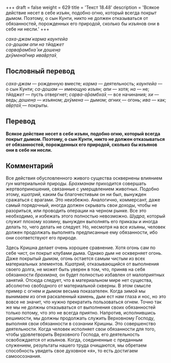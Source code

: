 +++
draft = false
weight = 629
title = 'Текст 18.48'
description = 'Всякое действие несет в себе изъян, подобно огню, который всегда покрыт дымом. Поэтому, о сын Кунти, никто не должен отказываться от обязанностей, порожденных его природой, сколько бы изъянов они в себе ни несли.'
+++

_саха-джам̇ карма каунтейа  
са-дошам апи на тйаджет  
сарва̄рамбха̄ хи дошен̣а  
дхӯмена̄гнир ива̄вр̣та̄х̣_

## Пословный перевод

_саха_\-_джам_ — рожденную вместе; _карма_ — деятельность; _каунтейа_ — о сын Кунти; _са_\-_дошам_ — имеющую изъян; _апи_ — хотя; _на_ — не; _тйаджет_ — пусть отвергнет; _сарва_\-_а̄рамбха̄х̣_ — все начинания; _хи_ — ведь; _дошен̣а_ — изъяном; _дхӯмена_ — дымом; _агних̣_ — огонь; _ива_ — как; _а̄вр̣та̄х̣_ — покрыты.

## Перевод

**Всякое действие несет в себе изъян, подобно огню, который всегда покрыт дымом. Поэтому, о сын Кунти, никто не должен отказываться от обязанностей, порожденных его природой, сколько бы изъянов они в себе ни несли.**

## Комментарий

Все действия обусловленного живого существа осквернены влиянием _гун_ материальной природы. _Брахманам_ приходится совершать жертвоприношения, связанные с умерщвлением животных. Подобно этому, _кшатрий,_ каким бы благочестивым он ни был, вынужден сражаться с врагами. Это неизбежно. Аналогично, коммерсант, даже самый порядочный, иногда должен скрывать свои доходы, чтобы не разориться, или проводить операции на черном рынке. Все это необходимо, и избежать этого полностью невозможно. _Шудра,_ который служит плохому хозяину, вынужден выполнять его приказы и иногда делать то, чего делать не следует. Но, несмотря на все изъяны, человек должен продолжать выполнять предписанные ему обязанности, ибо они соответствуют его природе.

Здесь Кришна делает очень хорошее сравнение. Хотя огонь сам по себе чист, он покрыт клубами дыма. Однако дым не оскверняет огонь. Даже покрытый дымом, огонь остается самым чистым из всех материальных элементов. _Кшатрий,_ отказывающийся от выполнения своего долга, не может быть уверен в том, что, приняв на себя обязанности _брахмана,_ он будет полностью избавлен от малоприятных занятий. Отсюда следует, что в материальном мире нет существа, абсолютно свободного от материальной скверны. В этом смысле пример с огнем и дымом весьма показателен. Когда зимой мы вынимаем из огня раскаленный камень, дым ест нам глаза и нос, но это вовсе не значит, что нужно прекратить пользоваться огнем. Точно так же мы не должны отказываться от выполнения своих обязанностей только потому, что это не всегда приятно. Напротив, исполнившись решимости, мы должны продолжать служить Верховному Господу, выполняя свои обязанности в сознании Кришны. Это совершенство деятельности. Когда человек исполняет свои обязанности для того, чтобы удовлетворить Верховного Господа, его деятельность освобождается от изъянов. Когда, соединенные с преданным служением, результаты нашего труда очищаются, мы обретаем способность увидеть свое духовное «я», то есть достигаем самоосознания.
